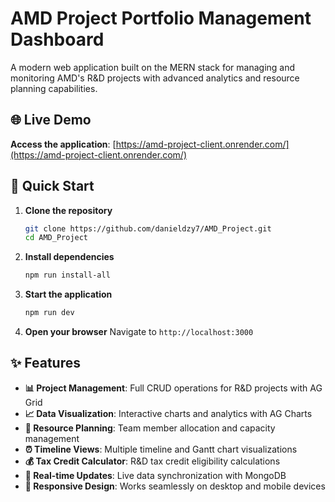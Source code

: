 # AMD Project Portfolio Management Dashboard

A modern web application built on the MERN stack for managing and monitoring AMD's R&D projects with advanced analytics and resource planning capabilities.

## 🌐 Live Demo

**Access the application**: [https://amd-project-client.onrender.com/](https://amd-project-client.onrender.com/)

## 🚀 Quick Start

1. **Clone the repository**
   ```bash
   git clone https://github.com/danieldzy7/AMD_Project.git
   cd AMD_Project
   ```

2. **Install dependencies**
   ```bash
   npm run install-all
   ```

3. **Start the application**
   ```bash
   npm run dev
   ```

4. **Open your browser**
   Navigate to `http://localhost:3000`

## ✨ Features

- **📊 Project Management**: Full CRUD operations for R&D projects with AG Grid
- **📈 Data Visualization**: Interactive charts and analytics with AG Charts
- **👥 Resource Planning**: Team member allocation and capacity management
- **⏰ Timeline Views**: Multiple timeline and Gantt chart visualizations
- **💰 Tax Credit Calculator**: R&D tax credit eligibility calculations
- **🔄 Real-time Updates**: Live data synchronization with MongoDB
- **📱 Responsive Design**: Works seamlessly on desktop and mobile devices 